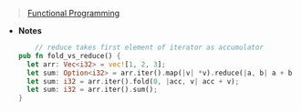 > [Functional Programming](Paradigms/Functional%20Programming.md)

- **Notes**
	```rust
		// reduce takes first element of iterator as accumulator
	pub fn fold_vs_reduce() {
	  let arr: Vec<i32> = vec![1, 2, 3];
	  let sum: Option<i32> = arr.iter().map(|v| *v).reduce(|a, b| a + b); 
	  let sum: i32 = arr.iter().fold(0, |acc, v| acc + v); 
	  let sum: i32 = arr.iter().sum();
	}
	```